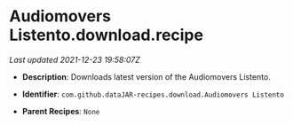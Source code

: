 # Audiomovers Listento.download.recipe

_Last updated 2021-12-23 19:58:07Z_

- **Description**: Downloads latest version of the Audiomovers Listento.

- **Identifier**: `com.github.dataJAR-recipes.download.Audiomovers Listento`

- **Parent Recipes**: `None`